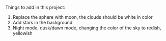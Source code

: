 Things to add in this project:
1. Replace the sphere with moon, the clouds should be white in color
2. Add stars in the background
3. Night mode, dusk/dawn mode, changing the color of the sky to redish, yellowish
